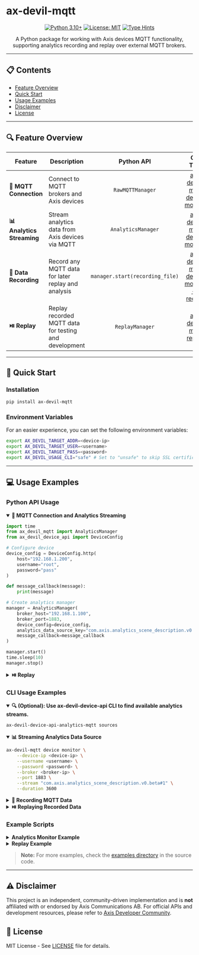 # ax-devil-mqtt

<div align="center">

[![Python 3.10+](https://img.shields.io/badge/python-3.10+-blue.svg)](https://www.python.org/downloads/)
[![License: MIT](https://img.shields.io/badge/License-MIT-yellow.svg)](https://opensource.org/licenses/MIT)
[![Type Hints](https://img.shields.io/badge/Type%20Hints-Strict-brightgreen.svg)](https://www.python.org/dev/peps/pep-0484/)

A Python package for working with Axis devices MQTT functionality, supporting analytics recording and replay over external MQTT brokers.

</div>

---

## 📋 Contents

- [Feature Overview](#-feature-overview)
- [Quick Start](#-quick-start)
- [Usage Examples](#-usage-examples)
- [Disclaimer](#-disclaimer)
- [License](#-license)

---

## 🔍 Feature Overview

<table>
  <thead>
    <tr>
      <th>Feature</th>
      <th>Description</th>
      <th align="center">Python API</th>
      <th align="center">CLI Tool</th>
    </tr>
  </thead>
  <tbody>
    <tr>
      <td><b>🔌 MQTT Connection</b></td>
      <td>Connect to MQTT brokers and Axis devices</td>
      <td align="center"><code>RawMQTTManager</code></td>
      <td align="center"><a href="#mqtt-connection">ax-devil-mqtt device monitor</a></td>
    </tr>
    <tr>
      <td><b>📊 Analytics Streaming</b></td>
      <td>Stream analytics data from Axis devices via MQTT</td>
      <td align="center"><code>AnalyticsManager</code></td>
      <td align="center"><a href="#analytics-streaming">ax-devil-mqtt device monitor</a></td>
    </tr>
    <tr>
      <td><b>💾 Data Recording</b></td>
      <td>Record any MQTT data for later replay and analysis</td>
      <td align="center"><code>manager.start(recording_file)</code></td>
      <td align="center"><a href="#data-recording">ax-devil-mqtt device monitor --record</a></td>
    </tr>
    <tr>
      <td><b>⏯️ Replay</b></td>
      <td>Replay recorded MQTT data for testing and development</td>
      <td align="center"><code>ReplayManager</code></td>
      <td align="center"><a href="#data-replay">ax-devil-mqtt replay</a></td>
    </tr>
  </tbody>
</table>

---

## 🚀 Quick Start

### Installation

```bash
pip install ax-devil-mqtt
```

### Environment Variables
For an easier experience, you can set the following environment variables:
```bash
export AX_DEVIL_TARGET_ADDR=<device-ip>
export AX_DEVIL_TARGET_USER=<username>
export AX_DEVIL_TARGET_PASS=<password>
export AX_DEVIL_USAGE_CLI="safe" # Set to "unsafe" to skip SSL certificate verification for CLI calls
```

---

## 💻 Usage Examples

### Python API Usage

<details open>
<summary><b>🔌 MQTT Connection and Analytics Streaming</b></summary>
<p>

```python
import time
from ax_devil_mqtt import AnalyticsManager
from ax_devil_device_api import DeviceConfig

# Configure device
device_config = DeviceConfig.http(
    host="192.168.1.200",
    username="root",
    password="pass"
)

def message_callback(message):
    print(message)

# Create analytics manager
manager = AnalyticsManager(
    broker_host="192.168.1.100",
    broker_port=1883,
    device_config=device_config,
    analytics_data_source_key="com.axis.analytics_scene_description.v0.beta#1",
    message_callback=message_callback
)

manager.start()
time.sleep(10)
manager.stop()
```
</p>
</details>

<details>
<summary><b>⏯️ Replay</b></summary>
<p>

```python
import time
from ax_devil_mqtt import ReplayManager

def message_callback(message):
    print(message)

# Create a replay manager
manager = ReplayManager(
    recording_file="recordings/device_recording.jsonl",
    message_callback=message_callback
)

# Start the manager
manager.start()
time.sleep(10)
manager.stop()
```
</p>
</details>

### CLI Usage Examples

<details open>
<summary><b>🔍 (Optional): Use ax-devil-device-api CLI to find available analytics streams.</b></summary>
<p>

```bash
ax-devil-device-api-analytics-mqtt sources
```
</p>
</details>

<details open>
<summary><a name="mqtt-connection"></a><a name="analytics-streaming"></a><b>📊 Streaming Analytics Data Source</b></summary>
<p>

```bash
ax-devil-mqtt device monitor \
    --device-ip <device-ip> \
    --username <username> \
    --password <password> \
    --broker <broker-ip> \
    --port 1883 \
    --stream "com.axis.analytics_scene_description.v0.beta#1" \
    --duration 3600
```
</p>
</details>

<details>
<summary><a name="data-recording"></a><b>💾 Recording MQTT Data</b></summary>
<p>

```bash
ax-devil-mqtt device monitor \
    --device-ip <device-ip> \
    --username <username> \
    --password <password> \
    --broker <broker-ip> \
    --port 1883 \
    --stream "com.axis.analytics_scene_description.v0.beta#1" \
    --record \
    --duration 3600
```
</p>
</details>

<details>
<summary><a name="data-replay"></a><b>⏯️ Replaying Recorded Data</b></summary>
<p>

```bash
ax-devil-mqtt replay recordings/device_recording.jsonl
```
</p>
</details>

### Example Scripts

<details>
<summary><b>Analytics Monitor Example</b></summary>
<p>

```bash
python src/ax_devil_mqtt/examples/analytics_monitor.py --host <broker-ip>
```
</p>
</details>

<details>
<summary><b>Replay Example</b></summary>
<p>

```bash
python src/ax_devil_mqtt/examples/replay.py recordings/device_recording.jsonl
```
</p>
</details>

> **Note:** For more examples, check the [examples directory](src/ax_devil_mqtt/examples) in the source code.

---

## ⚠️ Disclaimer

This project is an independent, community-driven implementation and is **not** affiliated with or endorsed by Axis Communications AB. For official APIs and development resources, please refer to [Axis Developer Community](https://www.axis.com/en-us/developer).

## 📄 License

MIT License - See [LICENSE](LICENSE) file for details.
